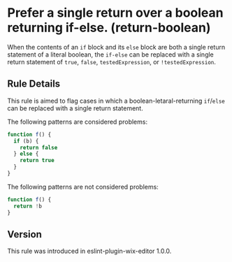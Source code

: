 # Prefer a single return over a boolean returning if-else. (return-boolean)

When the contents of an `if` block and its `else` block are both a single return
statement of a literal boolean, the `if-else` can be replaced with a single
return statement of `true`, `false`, `testedExpression`, or `!testedExpression`.

## Rule Details

This rule is aimed to flag cases in which a boolean-letaral-returning
`if`/`else` can be replaced with a single return statement.

The following patterns are considered problems:

```js
function f() {
  if (b) {
    return false
  } else {
    return true
  }
}
```

The following patterns are not considered problems:

```js
function f() {
  return !b
}
```


## Version
This rule was introduced in eslint-plugin-wix-editor 1.0.0.
